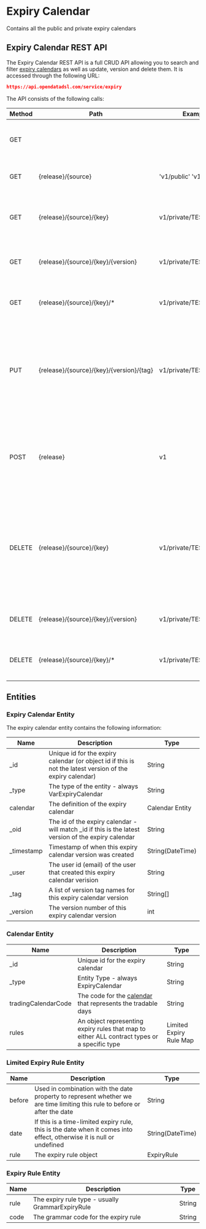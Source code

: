 Expiry Calendar
=======================================================

Contains all the public and private expiry calendars

## Expiry Calendar REST API

The Expiry Calendar REST API is a full CRUD API allowing you to search and filter [expiry calendars](Expiry-Calendar_2719860.html) as well as update, version and delete them. It is accessed through the following URL:
```json
https://api.opendatadsl.com/service/expiry
```
The API consists of the following calls:

|**Method**|**Path**|**Example**|**Description**|
|-|-|-|-|
|GET|||Get the build information for this service|
|GET|{release}/{source}|'v1/public' 'v1/private'|List public or private expiry calendars|
|GET|{release}/{source}/{key}|v1/private/TEST|Retrieve a single expiry calendar using it’s unique id
|GET|{release}/{source}/{key}/{version}|v1/private/TEST/1|Retrieve a version of a single expiry calendar|
|GET|{release}/{source}/{key}/*|v1/private/TEST/*|Get a list of versions for a specific expiry calendar|
|PUT|{release}/{source}/{key}/{version}/{tag}|v1/private/TEST/1/PROD|Tag a version with a name (which can be used instead of the version number when retrieving it)|
|POST|{release}|v1|Create or update an expiry calendar, the expiry calendar is the JSON body of the POST request|
|DELETE|{release}/{source}/{key}|v1/private/TEST|Rollback to the previous version of an expiry calendar, if it is the only version then the expiry calendar will be deleted|
|DELETE|{release}/{source}/{key}/{version}|v1/private/TEST/1|Delete a specific version of an expiry calendar|
|DELETE|{release}/{source}/{key}/*|v1/private/TEST/*|Fully delete an expiry calendar, including all versions|

## Entities

### Expiry Calendar Entity

The expiry calendar entity contains the following information:

|**Name**|**Description**|**Type**|
|-|-|-|
|_id|Unique id for the expiry calendar (or object id if this is not the latest version of the expiry calendar)|String|
|_type|The type of the entity - always VarExpiryCalendar|String|
|calendar|The definition of the expiry calendar|Calendar Entity|
|_oid|The id of the expiry calendar - will match _id if this is the latest version of the expiry calendar|String|
|_timestamp|Timestamp of when this expiry calendar version was created|String(DateTime)|
|_user|The user id (email) of the user that created this expiry calendar verision|String|
|_tag|A list of version tag names for this expiry calendar version|String[]|
|_version|The version number of this expiry calendar version|int|

### Calendar Entity

|**Name**|**Description**|**Type**|
|-|-|-|
|_id|Unique id for the expiry calendar|String|
|_type|Entity Type - always ExpiryCalendar|String|
|tradingCalendarCode|The code for the [calendar](Calendar) that represents the tradable days|String|
|rules|An object representing expiry rules that map to either ALL contract types or a specific type|Limited Expiry Rule Map|

### Limited Expiry Rule Entity

|**Name**|**Description**|**Type**|
|-|-|-|
|before|Used in combination with the date property to represent whether we are time limiting this rule to before or after the date|String|
|date|If this is a time-limited expiry rule, this is the date when it comes into effect, otherwise it is null or undefined|String(DateTime)|
|rule|The expiry rule object|ExpiryRule|

### Expiry Rule Entity

|**Name**|**Description**|**Type**|
|-|-|-|
|rule|The expiry rule type - usually GrammarExpiryRule|String|
|code|The grammar code for the expiry rule|String|
